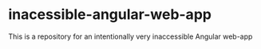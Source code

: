 # inacessible-angular-web-app
This is a  repository for an intentionally very inaccessible Angular web-app
